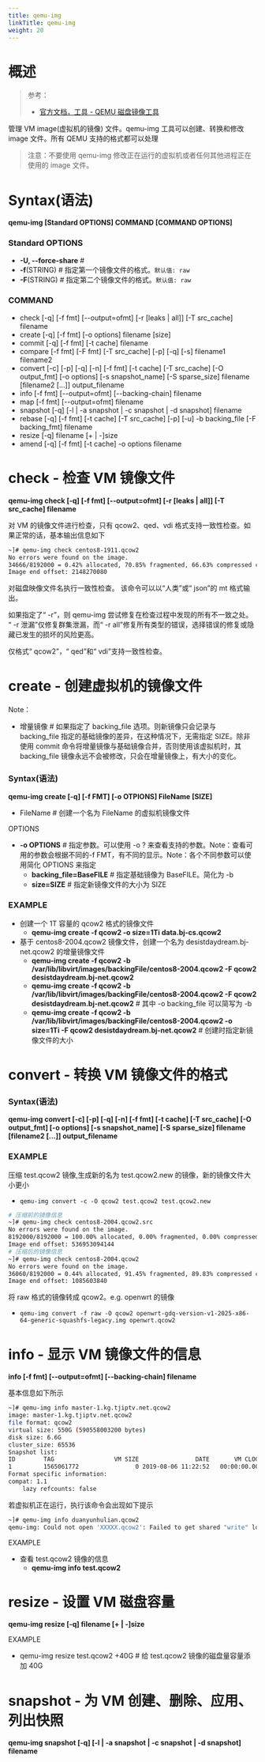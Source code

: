 ```yaml
---
title: qemu-img
linkTitle: qemu-img
weight: 20
---
```


# 概述

> 参考：
>
> - [官方文档，工具 - QEMU 磁盘镜像工具](https://www.qemu.org/docs/master/tools/qemu-img.html)

管理 VM image(虚拟机的镜像) 文件。qemu-img 工具可以创建、转换和修改 image 文件。所有 QEMU 支持的格式都可以处理

> 注意：不要使用 qemu-img 修改正在运行的虚拟机或者任何其他进程正在使用的 image 文件。

# Syntax(语法)

**qemu-img [Standard OPTIONS] COMMAND [COMMAND OPTIONS]**

### Standard OPTIONS

- **-U, --force-share** #
- **-f**(STRING) # 指定第一个镜像文件的格式。`默认值: raw`
- **-F**(STRING) # 指定第二个镜像文件的格式。`默认值: raw`

### COMMAND

- check \[-q] \[-f fmt] \[--output=ofmt] \[-r \[leaks | all]] \[-T src_cache] filename
- create \[-q] \[-f fmt] \[-o options] filename \[size]
- commit \[-q] \[-f fmt] \[-t cache] filename
- compare \[-f fmt] \[-F fmt] \[-T src_cache] \[-p] \[-q] \[-s] filename1 filename2
- convert \[-c] \[-p] \[-q] \[-n] \[-f fmt] \[-t cache] \[-T src_cache] \[-O output_fmt] \[-o options] \[-s snapshot_name] \[-S sparse_size] filename \[filename2 \[...]] output_filename
- info \[-f fmt] \[--output=ofmt] \[--backing-chain] filename
- map \[-f fmt] \[--output=ofmt] filename
- snapshot \[-q] \[-l | -a snapshot | -c snapshot | -d snapshot] filename
- rebase \[-q] \[-f fmt] \[-t cache] \[-T src_cache] \[-p] \[-u] -b backing_file \[-F backing_fmt] filename
- resize \[-q] filename \[+ | -]size
- amend \[-q] \[-f fmt] \[-t cache] -o options filename

# check - 检查 VM 镜像文件

**qemu-img check \[-q] \[-f fmt] \[--output=ofmt] \[-r \[leaks | all]] \[-T src_cache] filename**

对 VM 的镜像文件进行检查，只有 qcow2、qed、vdi 格式支持一致性检查。如果正常的话，基本输出信息如下

```bash
~]# qemu-img check centos8-1911.qcow2
No errors were found on the image.
34666/8192000 = 0.42% allocated, 70.85% fragmented, 66.63% compressed clusters
Image end offset: 2148270080
```

对磁盘映像文件名执行一致性检查。 该命令可以以“人类”或“ json”的 mt 格式输出。

如果指定了“ -r”，则 qemu-img 尝试修复在检查过程中发现的所有不一致之处。 “ -r 泄漏”仅修复群集泄漏，而“ -r all”修复所有类型的错误，选择错误的修复或隐藏已发生的损坏的风险更高。

仅格式“ qcow2”，“ qed”和“ vdi”支持一致性检查。

# create - 创建虚拟机的镜像文件

Note：

- 增量镜像 # 如果指定了 backing_file 选项。则新镜像只会记录与 backing_file 指定的基础镜像的差异，在这种情况下，无需指定 SIZE。除非使用 commit 命令将增量镜像与基础镜像合并，否则使用该虚拟机时，其 backing_file 镜像永远不会被修改，只会在增量镜像上，有大小的变化。

### Syntax(语法)

**qemu-img create \[-q] \[-f FMT] \[-o OTPIONS] FileName \[SIZE]**

- FileName # 创建一个名为 FileName 的虚拟机镜像文件

OPTIONS

- **-o OPTIONS** # 指定参数。可以使用 -o ? 来查看支持的参数。Note：查看可用的参数会根据不同的-f FMT，有不同的显示。Note：各个不同参数可以使用简化 OPTIONS 来指定
  - **backing_file=BaseFILE** # 指定基础镜像为 BaseFILE。简化为 -b
  - **size=SIZE** # 指定新镜像文件的大小为 SIZE

### EXAMPLE

- 创建一个 1T 容量的 qcow2 格式的镜像文件
  - **qemu-img create -f qcow2 -o size=1Ti data.bj-cs.qcow2**
- 基于 centos8-2004.qcow2 镜像文件，创建一个名为 desistdaydream.bj-net.qcow2 的增量镜像文件
  - **qemu-img create -f qcow2 -b /var/lib/libvirt/images/backingFile/centos8-2004.qcow2 -F qcow2 desistdaydream.bj-net.qcow2**
  - **qemu-img create -f qcow2 -b /var/lib/libvirt/images/backingFile/centos8-2004.qcow2 -F qcow2 desistdaydream.bj-net.qcow2** # 其中 -o backing_file 可以简写为 -b
  - **qemu-img create -f qcow2 -b /var/lib/libvirt/images/backingFile/centos8-2004.qcow2 -o size=1Ti -F qcow2 desistdaydream.bj-net.qcow2** # 创建时指定新镜像文件的大小

# convert - 转换 VM 镜像文件的格式

### Syntax(语法)

**qemu-img convert \[-c] \[-p] \[-q] \[-n] \[-f fmt] \[-t cache] \[-T src_cache] \[-O output_fmt] \[-o options] \[-s snapshot_name] \[-S sparse_size] filename \[filename2 \[...]] output_filename**

### EXAMPLE

压缩 test.qcow2 镜像,生成新的名为 test.qcow2.new 的镜像，新的镜像文件大小更小

- `qemu-img convert -c -O qcow2 test.qcow2 test.qcow2.new`

```bash
# 压缩前的镜像信息
~]# qemu-img check centos8-2004.qcow2.src
No errors were found on the image.
8192000/8192000 = 100.00% allocated, 0.00% fragmented, 0.00% compressed clusters
Image end offset: 536953094144
# 压缩后的镜像信息
~]# qemu-img check centos8-2004.qcow2
No errors were found on the image.
36060/8192000 = 0.44% allocated, 91.45% fragmented, 89.83% compressed clusters
Image end offset: 1085603840
```

将 raw 格式的镜像转成 qcow2。e.g. openwrt 的镜像

- `qemu-img convert -f raw -O qcow2 openwrt-gdq-version-v1-2025-x86-64-generic-squashfs-legacy.img openwrt.qcow2`

# info - 显示 VM 镜像文件的信息

**info \[-f fmt] \[--output=ofmt] \[--backing-chain] filename**

基本信息如下所示

```bash
~]# qemu-img info master-1.kg.tjiptv.net.qcow2
image: master-1.kg.tjiptv.net.qcow2
file format: qcow2
virtual size: 550G (590558003200 bytes)
disk size: 6.6G
cluster_size: 65536
Snapshot list:
ID        TAG                 VM SIZE                DATE       VM CLOCK
1         1565061772                0 2019-08-06 11:22:52   00:00:00.000
Format specific information:
compat: 1.1
    lazy refcounts: false
```

若虚拟机正在运行，执行该命令会出现如下提示

```bash
~]# qemu-img info duanyunhulian.qcow2
qemu-img: Could not open 'XXXXX.qcow2': Failed to get shared "write" lock
```

EXAMPLE

- 查看 test.qcow2 镜像的信息
  - **qemu-img info test.qcow2**

# resize - 设置 VM 磁盘容量

**qemu-img resize [-q] filename [+ | -]size**

EXAMPLE

- qemu-img resize test.qcow2 +40G # 给 test.qcow2 镜像的磁盘量容量添加 40G

# snapshot - 为 VM 创建、删除、应用、列出快照

**qemu-img snapshot \[-q] \[-l | -a snapshot | -c snapshot | -d snapshot] filename**
